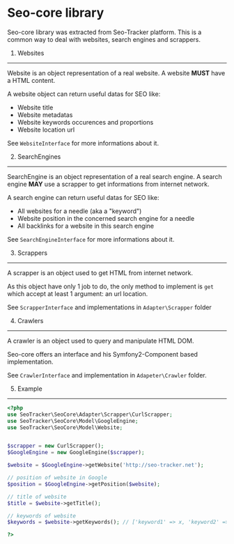 Seo-core library
================

Seo-core library was extracted from Seo-Tracker platform.
This is a common way to deal with websites, search engines and scrappers.


1) Websites
-----------

Website is an object representation of a real website.
A website **MUST** have a HTML content.

A website object can return useful datas for SEO like:

* Website title
* Website metadatas
* Website keywords occurences and proportions
* Website location url

See ``WebsiteInterface`` for more informations about it.

2) SearchEngines
----------------

SearchEngine is an object representation of a real search engine.
A search engine **MAY** use a scrapper to get informations from internet network.

A search engine can return useful datas for SEO like:

* All websites for a needle (aka a "keyword")
* Website position in the concerned search engine for a needle
* All backlinks for a website in this search engine

See ``SearchEngineInterface`` for more informations about it.

3) Scrappers
------------

A scrapper is an object used to get HTML from internet network.

As this object have only 1 job to do, the only method to implement is ``get``
which accept at least 1 argument: an url location.

See ``ScrapperInterface`` and implementations in ``Adapter\Scrapper`` folder

4) Crawlers
-----------

A crawler is an object used to query and manipulate HTML DOM.

Seo-core offers an interface and his Symfony2-Component based implementation.

See ``CrawlerInterface`` and implementation in ``Adapeter\Crawler`` folder.


5) Example
----------

```php
<?php
use SeoTracker\SeoCore\Adapter\Scrapper\CurlScrapper;
use SeoTracker\SeoCore\Model\GoogleEngine;
use SeoTracker\SeoCore\Model\Website;


$scrapper = new CurlScrapper();
$GoogleEngine = new GoogleEngine($scrapper);

$website = $GoogleEngine->getWebsite('http://seo-tracker.net');

// position of website in Google
$position = $GoogleEngine->getPosition($website);

// title of website
$title = $website->getTitle();

// keywords of website
$keywords = $website->getKeywords(); // ['keyword1' => x, 'keyword2' => y, ...]

?>
```
